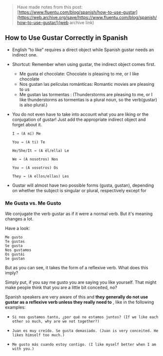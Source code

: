 > Have made notes from this post: [https://www.fluentu.com/blog/spanish/how-to-use-gustar](https://web.archive.org/save/https://www.fluentu.com/blog/spanish/how-to-use-gustar/)(web archive link)

## How to Use Gustar Correctly in Spanish

* English “to like” requires a direct object while Spanish gustar needs an indirect one. 
* Shortcut: Remember when using gustar, the indirect object comes first.
  * Me gusta el chocolate: Chocolate is pleasing to me, or I like chocolate
  * Nos gustan las películas románticas: Romantic movies are pleasing to us
  * Me gustan las tormentas : (Thunderstorms are pleasing to me, or I like thunderstorms as tormentas is a plural noun, so the verb(gustar) is also plural.)
* You do not even have to take into account what you are liking or the conjugation of gustar! Just add the appropriate indirect object and forget about it.

  ```
  I → (A mí) Me

  You → (A ti) Te

  He/She/It → (A él/ella) Le

  We → (A nosotros) Nos

  You → (A vosotros) Os

  They → (A ellos/ellas) Les
  ```

 * Gustar will almost have two possible forms (gusta, gustan), depending on whether the subject is singular or plural, respectively except for 

### Me Gusta vs. Me Gusto

We conjugate the verb gustar as if it were a normal verb. But it's meaning changes a lot. 

Have a look:

```
Me gusto
Te gustas
Se gusta
Nos gustamos
Os gustái
Se gustan
```

But as you can see, it takes the form of a reflexive verb. What does this imply?

Simply put, if you say me gusto you are saying you like yourself. That might make people think that you are a little bit conceited, no?

Spanish speakers are very aware of this and **they generally do not use gustar as a reflexive verb unless they really need to** , like in the following examples:

* `Si nos gustamos tanto, ¿por qué no estamos juntos? (If we like each other so much, why are we not together?)`

* `Juan es muy creído. Se gusta demasiado. (Juan is very conceited. He likes himself too much.)`

* `Me gusto más cuando estoy contigo. (I like myself better when I am with you.)`

